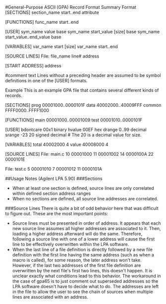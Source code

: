 #General-Purpose ASCII (GPA) Record Format Summary
Format
[SECTIONS]
section_name  start..end  attribute

[FUNCTIONS]
func_name  start..end

[USER]
sym_name   value                    base
sym_name   start_value   [size]     base
sym_name   start_value..end_value   base

[VARIABLES]
var_name   start [size]
var_name   start..end

[SOURCE LINES]
File: file_name
line#  address

[START ADDRESS]
address

\#comment text
Lines without a preceding header are assumed to be symbol definitions in one of the [USER] formats.

Example
This is an example GPA file that contains several different kinds of records.

[SECTIONS]
prog     00001000..0000101F
data     40002000..40009FFF
common   FFFF0000..FFFF1000

[FUNCTIONS]
main     00001000..00001009
test     00001010..0000101F

[USER]
bdontcare    00x1     binary
hvalue       00EF     hex
drange       0..99    decimal
srange      -23  20   signed decimal   # The 20 is a decimal value for size.

[VARIABLES]
total    40002000  4
value    40008000  4

[SOURCE LINES]
File: main.c
10       00001000
11       00001002
14       0000100A
22       0000101E

File: test.c
 5       00001010
 7       00001012
11       0000101A

##Usage Notes (Agilent LPA 5.90)
###Sections
- When at least one section is defined, source lines are only correlated within defined section address ranges
- When no sections are defined, all source line addresses are correlated.

###Source Lines
There is quite a bit of odd behavior here that was difficult to figure out. These are the most important points:

- Source lines must be presented in order of address. It appears that each new source line assumes all higher addresses are associated to it. Then, loading a higher address afterward will do the same. Therefore, following a source line with one of a lower address will cause the first line to be effectively overwritten within the LPA software.
- When the last line of a file definition is directly followed by a new file definition with the first line having the same address (such as when a macro is called), for some reason, the later address won't take. However, if the last two addresses of the first file definition are overwritten by the next file's first two lines, this doesn't happen. It is unclear exactly what conditions lead to this behavior. The workaround in the case of gpa65 is to just comment out superseded addresses so the LPA software doesn't have to decide what to do. The addresses are left in the file to allow the user to see the chain of sources when multiple lines are associated with an address.
